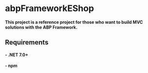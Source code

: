 # **abpFrameworkEShop**
#### This project is a reference project for those who want to build  MVC solutions with the ABP Framework.
## Requirements
#### - .NET 7.0+
#### - npm

